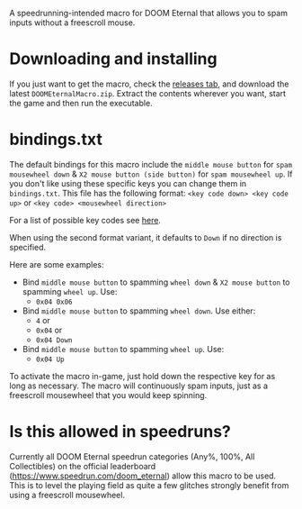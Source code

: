 A speedrunning-intended macro for DOOM Eternal that allows you to spam inputs without a freescroll mouse. 

# Downloading and installing

If you just want to get the macro, check the [releases tab](https://github.com/henyK/doom-eternal-macro/releases), and download the latest `DOOMEternalMacro.zip`. Extract the contents wherever you want, start the game and then run the executable.


# bindings.txt

The default bindings for this macro include the `middle mouse button` for `spam mousewheel down` & `X2 mouse button (side button)` for `spam mousewheel up`. If you don't like using these specific keys you can change them in `bindings.txt`. This file has the following format:
`<key code down> <key code up>` or
`<key code> <mousewheel direction>`

For a list of possible key codes see [here](https://docs.microsoft.com/en-us/windows/win32/inputdev/virtual-key-codes).

When using the second format variant, it defaults to `Down` if no direction is specified.

Here are some examples:

 - Bind `middle mouse button` to spamming `wheel down` & `X2 mouse button` to spamming `wheel up`. Use:
    - `0x04 0x06`
 - Bind `middle mouse button` to spamming `wheel down`. Use either:
    - `4` or
    - `0x04` or
    - `0x04 Down`
 - Bind `middle mouse button` to spamming `wheel up`. Use:
    - `0x04 Up` 

To activate the macro in-game, just hold down the respective key for as long as necessary. The macro will continuously spam inputs, just as a freescroll mousewheel that you would keep spinning.


# Is this allowed in speedruns?

Currently all DOOM Eternal speedrun categories (Any%, 100%, All Collectibles) on the official leaderboard (https://www.speedrun.com/doom_eternal) allow this macro to be used. This is to level the playing field as quite a few glitches strongly benefit from using a freescroll mousewheel.

